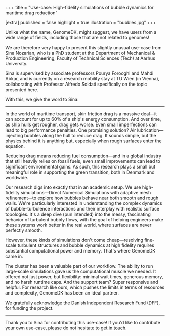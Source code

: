 +++
title = "Use-case: High-fidelity simulations of bubble dynamics for maritime drag reduction"

[extra]
published = false
highlight = true
illustration = "bubbles.jpg"
+++

Unlike what the name, GenomeDK, might suggest, we have users from a wide range of fields, including those that are not related to genomes!

We are therefore very happy to present this slightly unusual use-case from Sina Nozarian, who is a PhD student at the Department of Mechanical & Production Engineering, Faculty of Technical Sciences (Tech) at Aarhus University.

Sina is supervised by associate professors Pourya Forooghi and Mahdi Abkar, and is currently on a research mobility stay at TU Wien (in Vienna), collaborating with Professor Alfredo Soldati specifically on the topic presented here.

<!-- more -->

With this, we give the word to Sina:

---

In the world of maritime transport, skin friction drag is a massive deal—it can account for up to 60% of a ship's energy consumption. And over time, as ship hulls get rougher, drag gets worse. Even small imperfections can lead to big performance penalties. One promising solution? Air lubrication—injecting bubbles along the hull to reduce drag. It sounds simple, but the physics behind it is anything but, especially when rough surfaces enter the equation.

Reducing drag means reducing fuel consumption—and in a global industry that still heavily relies on fossil fuels, even small improvements can lead to significant environmental gains. As such, this research plays a small but meaningful role in supporting the green transition, both in Denmark and worldwide.

Our research digs into exactly that in an academic setup. We use high-fidelity simulations—Direct Numerical Simulations with adaptive mesh refinement—to explore how bubbles behave near both smooth and rough walls. We're particularly interested in understanding the complex dynamics of bubble–turbulence interactions and their interplay with realistic surface topologies. It's a deep dive (pun intended) into the messy, fascinating behavior of turbulent bubbly flows, with the goal of helping engineers make these systems work better in the real world, where surfaces are never perfectly smooth.

However, these kinds of simulations don't come cheap—resolving fine-scale turbulent structures and bubble dynamics at high fidelity requires substantial computational power and memory. That's where GenomeDK came in.

The cluster has been a valuable part of our workflow. The ability to run large-scale simulations gave us the computational muscle we needed. It offered not just power, but flexibility: minimal wait times, generous memory, and no harsh runtime caps. And the support team? Super responsive and helpful. For research like ours, which pushes the limits in terms of resources and complexity, GenomeDK has been an ideal partner.

We gratefully acknowledge the Danish Independent Research Fund (DFF), for funding the project.

---

Thank you to Sina for contributing this use-case! If you'd like to contribute your own use-case, please do not hesitate to [get in touch](mailto:support@genome.au.dk).
